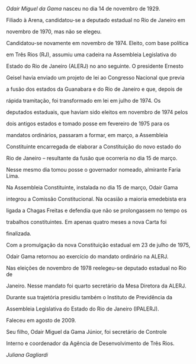 

*Odair Miguel da Gama* nasceu no dia 14 de novembro de 1929.



Filiado à Arena, candidatou-se a deputado estadual no Rio de Janeiro em

novembro de 1970, mas não se elegeu.



Candidatou-se novamente em novembro de 1974. Eleito, com base política

em Três Rios (RJ), assumiu uma cadeira na Assembleia Legislativa do

Estado do Rio de Janeiro (ALERJ) no ano seguinte. O presidente Ernesto

Geisel havia enviado um projeto de lei ao Congresso Nacional que previa

a fusão dos estados da Guanabara e do Rio de Janeiro e que, depois de

rápida tramitação, foi transformado em lei em julho de 1974. Os

deputados estaduais, que haviam sido eleitos em novembro de 1974 pelos

dois antigos estados e tomado posse em fevereiro de 1975 para os

mandatos ordinários, passaram a formar, em março, a Assembleia

Constituinte encarregada de elaborar a Constituição do novo estado do

Rio de Janeiro – resultante da fusão que ocorreria no dia 15 de março.

Nesse mesmo dia tomou posse o governador nomeado, almirante Faria Lima.



Na Assembleia Constituinte, instalada no dia 15 de março, Odair Gama

integrou a Comissão Constitucional. Na ocasião a maioria emedebista era

ligada a Chagas Freitas e defendia que não se prolongassem no tempo os

trabalhos constituintes. Em apenas quatro meses a nova Carta foi

finalizada.



Com a promulgação da nova Constituição estadual em 23 de julho de 1975,

Odair Gama retornou ao exercício do mandato ordinário na ALERJ.



Nas eleições de novembro de 1978 reelegeu-se deputado estadual no Rio de

Janeiro. Nesse mandato foi quarto secretário da Mesa Diretora da ALERJ.



Durante sua trajetória presidiu também o Instituto de Previdência da

Assembleia Legislativa do Estado do Rio de Janeiro (IPALERJ).



Faleceu em agosto de 2009.



Seu filho, Odair Miguel da Gama Júnior, foi secretário de Controle

Interno e coordenador da Agência de Desenvolvimento de Três Rios.



*Juliana Gagliardi*



